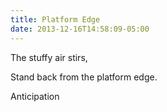 ```yaml
---
title: Platform Edge
date: 2013-12-16T14:58:09-05:00
---
```

The stuffy air stirs,

Stand back from the platform edge.

Anticipation
